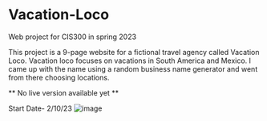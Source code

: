 # Vacation-Loco
Web project for CIS300 in spring 2023

This project is a 9-page website for a fictional travel agency called Vacation Loco. Vacation loco focuses on vacations in South America and Mexico. I came up with the name using a random business name generator and went from there choosing locations.

** No live version available yet **

Start Date- 2/10/23
![image](https://user-images.githubusercontent.com/98298991/218147220-bb899ca8-5fc2-46ea-a034-c1d371bf5b84.png)
